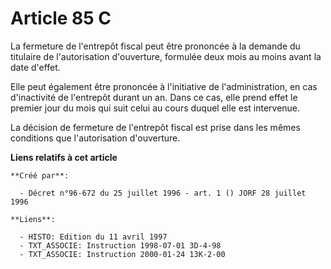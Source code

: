 # Article 85 C

La fermeture de l'entrepôt fiscal peut être prononcée à la demande du titulaire de l'autorisation d'ouverture, formulée deux
mois au moins avant la date d'effet.

Elle peut également être prononcée à l'initiative de l'administration, en cas d'inactivité de l'entrepôt durant un an. Dans
ce cas, elle prend effet le premier jour du mois qui suit celui au cours duquel elle est intervenue.

La décision de fermeture de l'entrepôt fiscal est prise dans les mêmes conditions que l'autorisation d'ouverture.

**Liens relatifs à cet article**

	**Créé par**:

	  - Décret n°96-672 du 25 juillet 1996 - art. 1 () JORF 28 juillet 1996

	**Liens**:

	  - HISTO: Edition du 11 avril 1997
	  - TXT_ASSOCIE: Instruction 1998-07-01 3D-4-98
	  - TXT_ASSOCIE: Instruction 2000-01-24 13K-2-00

